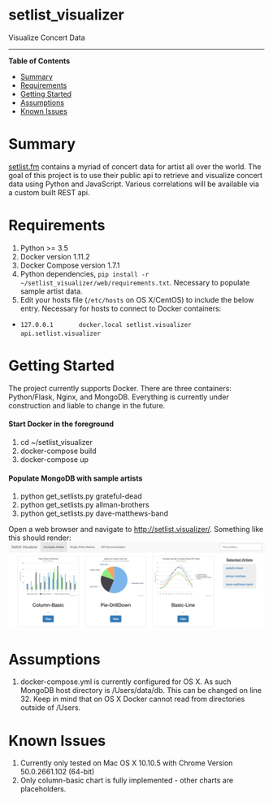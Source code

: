 # setlist_visualizer
Visualize Concert Data

----------------------------------------------------------------------------------------------

**Table of Contents**

- [Summary](#summary)
- [Requirements](#requirements)
- [Getting Started](#getting-started)
- [Assumptions](#assumptions)
- [Known Issues](#known-issues)


# Summary
[setlist.fm](http://www.setlist.fm) contains a myriad of concert data for artist all over the world.
The goal of this project is to use their public api to retrieve and visualize concert data using Python and JavaScript. Various correlations will be available via a custom built REST api.

# Requirements
1. Python >= 3.5
2. Docker version 1.11.2
3. Docker Compose version 1.7.1
4. Python dependencies, `pip install -r ~/setlist_visualizer/web/requirements.txt`. Necessary to populate sample artist data.
5. Edit your hosts file (`/etc/hosts` on OS X/CentOS) to include the below entry. Necessary for hosts to connect to Docker containers:
  - `127.0.0.1       docker.local setlist.visualizer api.setlist.visualizer`

# Getting Started
The project currently supports Docker. There are three containers: Python/Flask, Nginx, and MongoDB.
Everything is currently under construction and liable to change in the future.

#### Start Docker in the foreground
1. cd ~/setlist_visualizer
2. docker-compose build
3. docker-compose up

#### Populate MongoDB with sample artists
1. python get_setlists.py grateful-dead
2. python get_setlists.py allman-brothers
3. python get_setlists.py dave-matthews-band

Open a web browser and navigate to http://setlist.visualizer/.
Something like this should render:
![alt text](screenshots/home.png "setlist_visualizer homepage")


# Assumptions
1. docker-compose.yml is currently configured for OS X. As such MongoDB host directory is /Users/data/db. This can be changed on line 32. Keep in mind that on OS X Docker cannot read from directories outside of /Users.

# Known Issues
1. Currently only tested on Mac OS X 10.10.5 with Chrome Version 50.0.2661.102 (64-bit)
2. Only column-basic chart is fully implemented - other charts are placeholders.

